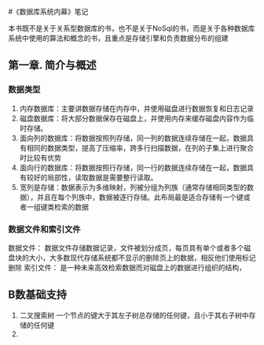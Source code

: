 #《数据库系统内幕》笔记


本书既不是关于关系型数据库的书，也不是关于NoSql的书，而是关于各种数据库系统中使用的算法和概念的书，且重点是存储引擎和负责数据分布的组建

## 第一章. 简介与概述


### 数据类型

1. 内存数据库：主要讲数据存储在内存中，并使用磁盘进行数据恢复和日志记录
2. 磁盘数据库：将大部分数据保存在磁盘上，并使用内存来缓存磁盘内容作为临时存储。
3. 面向列的数据库：将数据按照列存储，同一列的数据连续存储在一起，数据具有相同的数据类型，提高了压缩率，跨多行扫描数据，在列的子集上进行聚合时比较有优势
4. 面向行的数据库：将数据按照行存储，同一行的数据连续存储在一起，数据具有较好的局部性，读取数据是需要整行读取。
5. 宽列是存储：数据表示为多维映射，列被分组为列族（通常存储相同类型的数据），并且在每个列族中，数据被逐行存储。此布局最是适合存储有一个键或者一组键类检索的数据


### 数据文件和索引文件

数据文件：
数据文件存储数据记录，文件被划分成页，每页具有单个或者多个磁盘块的大小，大多数现代存储系统都不显示的删除页上的数据，相反他们使用标记删除
索引文件：
是一种未来高效检索数据而对磁盘上的数据进行组织的结构，



## B数基础支持

1. 二叉搜索树
一个节点的键大于其左子树总存储的任何键，且小于其右子树中存储的任何键
2. 
